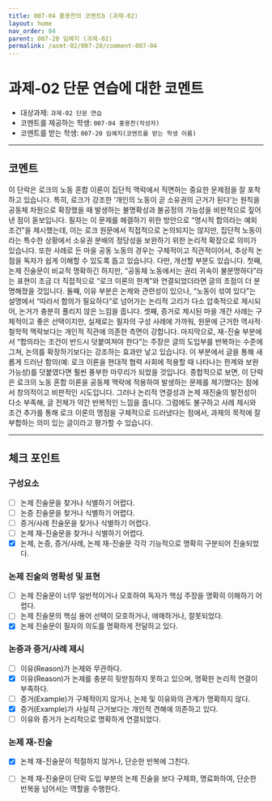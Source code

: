 ```yaml
---
title: 007-04 홍용찬의 코멘트b (과제-02) 
layout: home
nav_order: 04
parent: 007-20 임예지 (과제-02)
permalink: /asmt-02/007-20/comment-007-04
---
```


# 과제-02 단문 연습에 대한 코멘트

- 대상과제: `과제-02 단문 연습`
- 코멘트를 제공하는 학생: `007-04 홍용찬(작성자)` 
- 코멘트를 받는 학생: `007-20 임예지(코멘트를 받는 학생 이름)` 

---

## 코멘트

이 단락은 로크의 노동 혼합 이론이 집단적 맥락에서 직면하는 중요한 문제점을 잘 포착하고 있습니다. 특히, 로크가 강조한 ‘개인의 노동이 곧 소유권의 근거가 된다’는 원칙을 공동체 차원으로 확장했을 때 발생하는 불명확성과 불공정의 가능성을 비판적으로 짚어낸 점이 돋보입니다. 필자는 이 문제를 해결하기 위한 방안으로 “명시적 합의라는 예외조건”을 제시했는데, 이는 로크 원문에서 직접적으로 논의되지는 않지만, 집단적 노동이라는 특수한 상황에서 소유권 분배의 정당성을 보완하기 위한 논리적 확장으로 의미가 있습니다. 또한 사례로 든 마을 공동 노동의 경우는 구체적이고 직관적이어서, 추상적 논점을 독자가 쉽게 이해할 수 있도록 돕고 있습니다.
다만, 개선할 부분도 있습니다. 첫째, 논제 진술문이 비교적 명확하긴 하지만, “공동체 노동에서는 권리 귀속이 불분명하다”라는 표현이 조금 더 직접적으로 “로크 이론의 한계”와 연결되었더라면 글의 초점이 더 분명해졌을 것입니다. 둘째, 이유 부분은 논제와 관련성이 있으나, “노동이 섞여 있다”는 설명에서 “따라서 합의가 필요하다”로 넘어가는 논리적 고리가 다소 압축적으로 제시되어, 논거가 충분히 풀리지 않은 느낌을 줍니다. 셋째, 증거로 제시된 마을 개간 사례는 구체적이고 좋은 선택이지만, 실제로는 필자의 구성 사례에 가까워, 원문에 근거한 역사적·철학적 맥락보다는 개인적 직관에 의존한 측면이 강합니다. 마지막으로, 재-진술 부분에서 “합의라는 조건이 반드시 덧붙여져야 한다”는 주장은 글의 도입부를 반복하는 수준에 그쳐, 논의를 확장하기보다는 강조하는 효과만 낳고 있습니다. 이 부분에서 글을 통해 새롭게 드러난 함의(예: 로크 이론을 현대적 협력 사회에 적용할 때 나타나는 한계와 보완 가능성)를 덧붙였다면 훨씬 풍부한 마무리가 되었을 것입니다.
종합적으로 보면, 이 단락은 로크의 노동 혼합 이론을 공동체 맥락에 적용하여 발생하는 문제를 제기했다는 점에서 창의적이고 비판적인 시도입니다. 그러나 논리적 연결성과 논제 재진술의 발전성이 다소 부족해, 글 전체가 약간 반복적인 느낌을 줍니다. 그럼에도 불구하고 사례 제시와 조건 추가를 통해 로크 이론의 맹점을 구체적으로 드러냈다는 점에서, 과제의 목적에 잘 부합하는 의미 있는 글이라고 평가할 수 있습니다.

---

## 체크 포인트

### **구성요소**
- [ ] 논제 진술문을 찾거나 식별하기 어렵다.
- [ ] 논증 진술문을 찾거나 식별하기 어렵다.
- [ ] 증거/사례 진술문을 찾거나 식별하기 어렵다.
- [ ] 논제 재-진술문을 찾거나 식별하기 어렵다.
- [x] 논제, 논증, 증거/사례, 논제 재-진술문 각각 기능적으로 명확히 구분되어 진술되었다.

### **논제 진술의 명확성 및 표현**  
- [ ] 논제 진술문이 너무 일반적이거나 모호하여 독자가 핵심 주장을 명확히 이해하기 어렵다.  
- [ ] 논제 진술문의 핵심 용어 선택이 모호하거나, 애매하거나, 잘못되었다.  
- [x] 논제 진술문이 필자의 의도를 명확하게 전달하고 있다.  

### **논증과 증거/사례 제시**  
- [ ] 이유(Reason)가 논제와 무관하다.
- [x] 이유(Reason)가 논제를 충분히 뒷받침하지 못하고 있으며, 명확한 논리적 연결이 부족하다.  
- [ ] 증거(Example)가 구체적이지 않거나, 논제 및 이유와의 관계가 명확하지 않다. 
- [x] 증거(Example)가 사실적 근거보다는 개인적 견해에 의존하고 있다.  
- [ ] 이유와 증거가 논리적으로 명확하게 연결되었다.  

### **논제 재-진술**  
- [x] 논제 재-진술문이 적절하지 않거나, 단순한 반복에 그친다.   
- [ ] 논제 재-진술문이 단락 도입 부분의 논제 진술을 보다 구체화, 명료화하여, 단순한 반복을 넘어서는 역할을 수행한다.  

